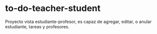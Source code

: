 # to-do-teacher-student
Proyecto vista estudiante-profesor, es capaz de agregar, editar, o anular estudiante, tareas y profesores. 
